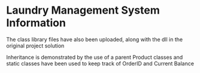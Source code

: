 # Laundry Management System Information
The class library files have also been uploaded, along with the dll in the original project solution

Inheritance is demonstrated by the use of a parent Product classes and static classes have been used to keep track of OrderID and Current Balance
